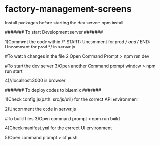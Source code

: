 # factory-management-screens

Install packages before starting the dev server: npm install

#######  To start Development server #######

1)Comment the code within /* START: Uncomment for prod */ and /* END: Uncomment for prod */ in server.js

#To watch changes in the file
2)Open Command Prompt > npm run dev 

#To start the dev server
3)Open another Command prompt window > npm run start

4)//localhost:3000 in browser


####### To deploy codes to bluemix #######

1)Check config.js(path: src/js/util) for the correct API environment

2)Uncomment the code in server.js

#To build files
3)Open command prompt > npm run build

4)Check manifest.yml for the correct UI environment

5)Open command prompt > cf push


